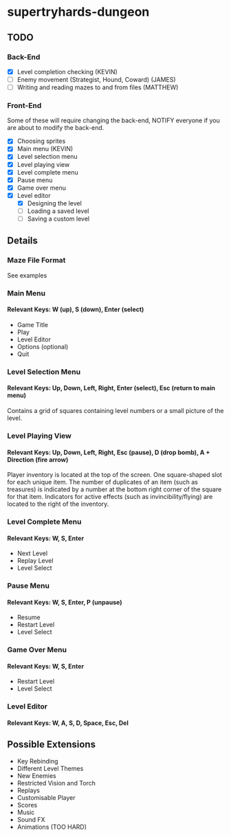 # supertryhards-dungeon

## TODO
### Back-End
- [x] Level completion checking (KEVIN)
- [ ] Enemy movement (Strategist, Hound, Coward) (JAMES)
- [ ] Writing and reading mazes to and from files (MATTHEW)

### Front-End
Some of these will require changing the back-end,
NOTIFY everyone if you are about to modify the
back-end.

- [x] Choosing sprites
- [x] Main menu (KEVIN)
- [x] Level selection menu
- [x] Level playing view
- [x] Level complete menu
- [x] Pause menu
- [x] Game over menu
- [x] Level editor
  - [x] Designing the level
  - [ ] Loading a saved level
  - [ ] Saving a custom level

## Details
### Maze File Format
See examples

### Main Menu
#### Relevant Keys: W (up), S (down), Enter (select)
- Game Title
- Play
- Level Editor
- Options (optional)
- Quit

### Level Selection Menu
#### Relevant Keys: Up, Down, Left, Right, Enter (select), Esc (return to main menu)
Contains a grid of squares containing level numbers or a small picture of the level.

### Level Playing View
#### Relevant Keys: Up, Down, Left, Right, Esc (pause), D (drop bomb), A + Direction (fire arrow)
Player inventory is located at the top of the screen. One square-shaped slot for each
unique item. The number of duplicates of an item (such as treasures) is indicated by a
number at the bottom right corner of the square for that item. Indicators for active
effects (such as invincibility/flying) are located to the right of the inventory.

### Level Complete Menu
#### Relevant Keys: W, S, Enter
- Next Level
- Replay Level
- Level Select

### Pause Menu
#### Relevant Keys: W, S, Enter, P (unpause)
- Resume
- Restart Level
- Level Select

### Game Over Menu
#### Relevant Keys: W, S, Enter
- Restart Level
- Level Select

### Level Editor
#### Relevant Keys: W, A, S, D, Space, Esc, Del

## Possible Extensions
- Key Rebinding
- Different Level Themes
- New Enemies
- Restricted Vision and Torch
- Replays
- Customisable Player
- Scores
- Music
- Sound FX
- Animations (TOO HARD)

